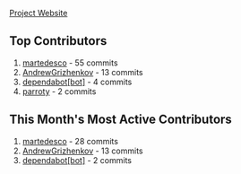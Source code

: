 [Project Website](https://andrewgrizhenkov.github.io/hackathon-24/)


## Top Contributors

1. [martedesco](https://github.com/martedesco) - 55 commits
2. [AndrewGrizhenkov](https://github.com/AndrewGrizhenkov) - 13 commits
3. [dependabot[bot]](https://github.com/dependabot[bot]) - 4 commits
4. [parroty](https://github.com/parroty) - 2 commits
## This Month's Most Active Contributors

1. [martedesco](https://github.com/martedesco) - 28 commits
2. [AndrewGrizhenkov](https://github.com/AndrewGrizhenkov) - 13 commits
3. [dependabot[bot]](https://github.com/dependabot[bot]) - 2 commits
